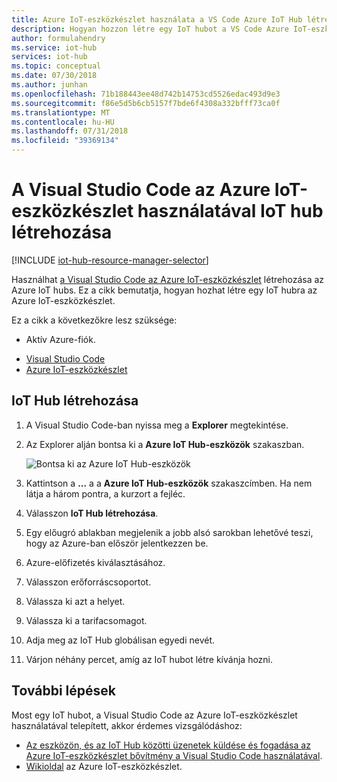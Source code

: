 ```yaml
---
title: Azure IoT-eszközkészlet használata a VS Code Azure IoT Hub létrehozása |} A Microsoft Docs
description: Hogyan hozzon létre egy IoT hubot a VS Code Azure IoT-eszközkészlet használatával.
author: formulahendry
ms.service: iot-hub
services: iot-hub
ms.topic: conceptual
ms.date: 07/30/2018
ms.author: junhan
ms.openlocfilehash: 71b188443ee48d742b14753cd5526edac493d9e3
ms.sourcegitcommit: f86e5d5b6cb5157f7bde6f4308a332bfff73ca0f
ms.translationtype: MT
ms.contentlocale: hu-HU
ms.lasthandoff: 07/31/2018
ms.locfileid: "39369134"
---
```

# <a name="create-an-iot-hub-using-the-azure-iot-toolkit-for-visual-studio-code"></a>A Visual Studio Code az Azure IoT-eszközkészlet használatával IoT hub létrehozása

[!INCLUDE [iot-hub-resource-manager-selector](../../includes/iot-hub-resource-manager-selector.md)]

Használhat [a Visual Studio Code az Azure IoT-eszközkészlet](https://marketplace.visualstudio.com/items?itemName=vsciot-vscode.azure-iot-toolkit) létrehozása az Azure IoT hubs. Ez a cikk bemutatja, hogyan hozhat létre egy IoT hubra az Azure IoT-eszközkészlet.

Ez a cikk a következőkre lesz szüksége:

* Aktív Azure-fiók.
- [Visual Studio Code](https://code.visualstudio.com/)
- [Azure IoT-eszközkészlet](https://marketplace.visualstudio.com/items?itemName=vsciot-vscode.azure-iot-toolkit)

## <a name="create-an-iot-hub"></a>IoT Hub létrehozása

1. A Visual Studio Code-ban nyissa meg a **Explorer** megtekintése.

2. Az Explorer alján bontsa ki a **Azure IoT Hub-eszközök** szakaszban. 

   ![Bontsa ki az Azure IoT Hub-eszközök](./media/iot-hub-create-use-iot-toolkit/azure-iot-hub-devices.png)

3. Kattintson a **...**  a a **Azure IoT Hub-eszközök** szakaszcímben. Ha nem látja a három pontra, a kurzort a fejléc. 

4. Válasszon **IoT Hub létrehozása**.

5. Egy előugró ablakban megjelenik a jobb alsó sarokban lehetővé teszi, hogy az Azure-ban először jelentkezzen be.

6. Azure-előfizetés kiválasztásához. 

7. Válasszon erőforráscsoportot.

8. Válassza ki azt a helyet.

9. Válassza ki a tarifacsomagot.

10. Adja meg az IoT Hub globálisan egyedi nevét.

11. Várjon néhány percet, amíg az IoT hubot létre kívánja hozni.

## <a name="next-steps"></a>További lépések

Most egy IoT hubot, a Visual Studio Code az Azure IoT-eszközkészlet használatával telepített, akkor érdemes vizsgálódáshoz:

* [Az eszközön, és az IoT Hub közötti üzenetek küldése és fogadása az Azure IoT-eszközkészlet bővítmény a Visual Studio Code használatával](iot-hub-vscode-iot-toolkit-cloud-device-messaging.md).
* [Wikioldal](https://github.com/microsoft/vscode-azure-iot-toolkit/wiki) az Azure IoT-eszközkészlet.
